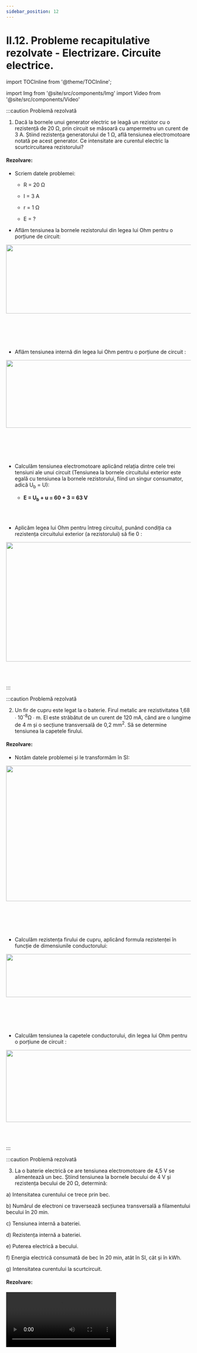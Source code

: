 ```yaml
---
sidebar_position: 12
---
```


# II.12. Probleme recapitulative rezolvate - Electrizare. Circuite electrice.



import TOCInline from '@theme/TOCInline';

<TOCInline toc={toc} />



import Img from '@site/src/components/Img'
import Video from '@site/src/components/Video'






:::caution Problemă rezolvată


1) Dacă la bornele unui generator electric se leagă un rezistor cu o rezistență de 20 Ω, prin circuit se măsoară cu ampermetru un curent de 3 A. Știind rezistența generatorului de 1 Ω, află tensiunea electromotoare notată pe acest generator. Ce intensitate are curentul electric la scurtcircuitarea rezistorului?


#### Rezolvare: 


- Scriem datele problemei:

  - R = 20 Ω

  - I = 3 A

  - r = 1 Ω

  - E = ?

- Aflăm tensiunea la bornele rezistorului din legea lui Ohm pentru o porțiune de circuit:

<Img className="img-responsive4" src="fizica/clasa8/capitolul2/2_2_8_Poza1_Rezolvare1_ProblemaModel1_vers2.jpg" width="1000" height="188" />

<br></br>
<br></br>


- Aflăm tensiunea internă din legea lui Ohm pentru o porțiune de circuit :

<Img className="img-responsive4" src="fizica/clasa8/capitolul2/2_2_8_Poza2_Rezolvare2_ProblemaModel1_vers2.jpg" width="1000" height="185" />

<br></br>
<br></br>

- Calculăm tensiunea electromotoare aplicând relația dintre cele trei tensiuni ale unui circuit (Tensiunea la bornele circuitului exterior este egală cu tensiunea la bornele rezistorului, fiind un singur consumator, adică U<sub>b</sub> = U):

  - **E = U<sub>b</sub> + u = 60 + 3 = 63 V**  

<br></br>


- Aplicăm legea lui Ohm pentru întreg circuitul, punând condiția ca rezistența circuitului exterior (a rezistorului) să fie 0 :


<Img className="img-responsive4" src="fizica/clasa8/capitolul2/2_2_8_Poza3_Rezolvare3_ProblemaModel1_vers2.jpg" width="1000" height="326" />

<br></br>

:::



:::caution Problemă rezolvată

2) Un fir de cupru este legat la o baterie. Firul metalic are rezistivitatea 1,68 ∙ 10<sup>-8</sup>Ω ∙ m. El este străbătut de un curent de 120 mA, când are o lungime de 4 m și o secțiune transversală de 0,2 mm<sup>2</sup>. Să se determine tensiunea la capetele firului.


#### Rezolvare: 


- Notăm datele problemei și le transformăm în SI:

<Img className="img-responsive4" src="fizica/clasa8/capitolul2/2_2_8_Poza4_DateleProblemei_ProblemaModel2_vers2.jpg" width="1000" height="370" />

<br></br>
<br></br>

- Calculăm rezistența firului de cupru, aplicând formula rezistenței în funcție de dimensiunile conductorului:

<Img className="img-responsive4" src="fizica/clasa8/capitolul2/2_2_8_Poza5_Rezolvare1_ProblemaModel2_vers2.jpg" width="1000" height="118" />

<br></br>
<br></br>

- Calculăm tensiunea la capetele conductorului, din legea lui Ohm pentru o porțiune de circuit :

<Img className="img-responsive4" src="fizica/clasa8/capitolul2/2_2_8_Poza6_Rezolvare2_ProblemaModel2_vers2.jpg" width="1000" height="197" />

<br></br>


:::




:::caution Problemă rezolvată

3) La o baterie electrică ce are tensiunea electromotoare de 4,5 V se alimentează un bec. Știind tensiunea la bornele becului de 4 V și rezistența becului de 20 Ω, determină:

a) Intensitatea curentului ce trece prin bec.

b) Numărul de electroni ce traversează secțiunea transversală a filamentului becului în 20 min.

c) Tensiunea internă a bateriei.

d) Rezistența internă a bateriei.

e) Puterea electrică a becului.

f) Energia electrică consumată de bec în 20 min, atât în SI, cât și în kWh.

g) Intensitatea curentului la scurtcircuit.



#### Rezolvare: 


<Video src="https://www.youtube.com/embed/r4tWoum2Lso" />


<br></br>


- Notăm datele problemei:

  - E = 4,5 V

  - U<sub>b</sub> = 4 V

  - R = 20 Ω
  
  - t = 20 min = 20 ∙ 60 s = 1200 s

  - I = ?

<br></br>


a) Scriem legea lui Ohm pentru o porțiune de circuit (bornele becului) :

<Img className="img-responsive4" src="fizica/clasa8/capitolul2/2_2_8_Poza7_Rezolvare1_ProblemaModel3.jpg" width="1000" height="111" />

<br></br>
<br></br>

b) Numărul de electroni (n) ce traversează secțiunea transversală a filamentului becului în 20 min.

  - n = ?
  
  - t = 20 min = 20 ∙ 60 s = 1200 s

- Scriem formula de definiție a intensității curentului electric :

<Img className="img-responsive4" src="fizica/clasa8/capitolul2/2_2_8_Poza8_Rezolvare2_ProblemaModel3.jpg" width="1000" height="111" />


- Scoatem necunoscuta n :

<Img className="img-responsive4" src="fizica/clasa8/capitolul2/2_2_8_Poza9_Rezolvare3_ProblemaModel3.jpg" width="1000" height="121" />


<br></br>
<br></br>

c) Tensiunea internă: u = ?

- Scriem relația dintre cele trei tensiuni ale unui circuit:

  - E = U<sub>b</sub> + u

  - u = E – U<sub>b</sub> = 4,5 – 4 = 0,5 V


<br></br>



d) Rezistența internă: r = ?

- Scriem formula rezistenței:

<Img className="img-responsive4" src="fizica/clasa8/capitolul2/2_2_8_Poza10_Rezolvare4_ProblemaModel3.jpg" width="1000" height="111" />

<br></br>
<br></br>


e) Puterea electrică a becului: P = ?

  - P = U ∙ I = 4 ∙ 0,2 = 0,8 W

<br></br>

f) Energia electrică W =? J, kWh.

<Img className="img-responsive4" src="fizica/clasa8/capitolul2/2_2_8_Poza11_Rezolvare5_ProblemaModel3.jpg" width="1000" height="583" />

<br></br>
<br></br>


g) Intensitatea curentului la scurtcircuit I<sub>sc</sub> = ?

<Img className="img-responsive4" src="fizica/clasa8/capitolul2/2_2_8_Poza12_Rezolvare6_ProblemaModel3.jpg" width="1000" height="113" />

<br></br>






:::







:::caution Problemă rezolvată

4) Un acumulator de 110 V alimentează un bec prin filamentul căruia trece o sarcină de 20 C timp de 10 s. Știind tensiunea internă de 10 V, determină:

a) Tensiunea la bornele becului, U<sub>b</sub> = ?

b) Intensitatea curentului electric, I = ?

c) Rezistența becului, R = ?



<Video src="https://www.youtube.com/embed/EVZMSEEwT64" />

<br></br>


#### Rezolvare: 

- Notăm datele problemei:

  - E = 110 V

  - Q = 20 C

  - t = 10 s

  - u = 10 V


a) Scriem relația dintre cele trei tensiuni electrice:

  - E = U<sub>b</sub> + u

  - U<sub>b</sub> = E – u = 110 – 10 = 100 V

b) Scriem formula de definiție a intensității curentului electric:



<Img className="img-responsive4" src="fizica/clasa8/capitolul2/2_2_8_Poza13_Rezolvare1_ProblemaModel4.jpg" width="1000" height="111" />

<br></br>
<br></br>



c) Scriem legea lui Ohm pentru o porțiune de circuit (bornele becului):



<Img className="img-responsive4" src="fizica/clasa8/capitolul2/2_2_8_Poza14_Rezolvare2_ProblemaModel4.jpg" width="1000" height="251" />





:::






:::caution Problemă rezolvată

5)	La bornele unei surse electrice se leagă pe rând câte un rezistor cu rezistența R<sub>1</sub>, respectiv R<sub>2</sub>. Când rezistorului cu rezistență R<sub>1</sub>, îi aplicăm la capete o tensiune U<sub>1</sub> = 5 V, prin el trece un curent de 3 A. Când unui alt rezistor cu rezistența R<sub>2</sub> îi aplicăm la capete o tensiune U<sub>2</sub> = 8 V, prin el trece un curent de 2 A. Cât este tensiunea electromotoare a sursei electrice și rezistența sa internă ?




<Video src="https://www.youtube.com/embed/T_NeRV2SS44" />

<br></br>



#### Rezolvare: 

- Notăm datele problemei:

  - U<sub>1</sub> = 5 V

  - I<sub>1</sub> = 3 A

  - U<sub>2</sub> = 8 V

  - I<sub>1</sub> = 2 A

  - E = ?

  - r = ?

- Calculăm rezistențele celor două rezistoare:


<Img className="img-responsive4" src="fizica/clasa8/capitolul2/2_2_8_Poza15_Rezolvare1_ProblemaModel5.jpg" width="1000" height="276" />


<br></br>
<br></br>


- Aplicăm legea lui Ohm pentru întreg circuitul, atât pentru I<sub>1</sub>, cât și pentru I<sub>2</sub>:


<Img className="img-responsive4" src="fizica/clasa8/capitolul2/2_2_8_Poza16_Rezolvare2_ProblemaModel5.jpg" width="1000" height="771" />



:::





:::caution Problemă rezolvată

6)	Fie o grupare serie de n<sub>1</sub> = 6 rezistoare identice, cu valoarea R<sub>1</sub> = 2 Ω care are rezistența echivalentă egală cu a unei grupări paralel de n<sub>2</sub> rezistoare identice, cu rezistența R<sub>2</sub> = 48 Ω fiecare. Determină numărul de rezistoare, n<sub>2</sub>, grupate în paralel.




<Video src="https://www.youtube.com/embed/hz6B2NPf_vM" />

<br></br>



#### Rezolvare: 

- Notăm datele problemei:

  - n<sub>1</sub> = 6 rezistoare
  
  - R<sub>1</sub> = 2 Ω
  
  - R<sub>2</sub> = 48 Ω
  
  - n<sub>2</sub> = ?


- Calculăm rezistența echivalentă serie: 


<Img className="img-responsive4" src="fizica/clasa8/capitolul2/2_2_8_Poza17_Rezolvare1_ProblemaModel6.jpg" width="1000" height="64" />

<br></br>
<br></br>

- Calculăm rezistența echivalentă paralel:


<Img className="img-responsive4" src="fizica/clasa8/capitolul2/2_2_8_Poza18_Rezolvare2_ProblemaModel6.jpg" width="1000" height="116" />

<br></br>
<br></br>


- Egalăm R<sub>s</sub> cu R<sub>p</sub> și scoatem necunoscuta n<sub>2</sub>:


<Img className="img-responsive4" src="fizica/clasa8/capitolul2/2_2_8_Poza19_Rezolvare3_ProblemaModel6.jpg" width="1000" height="110" />


:::





:::caution Problemă rezolvată

7)	Un consumator alimentat la o tensiune de 220 V, în 8h de funcționare consumă o energie electrică de 10 kWh. 

a) Ce valoare are intensitatea curentului electric prin acest consumator?
 
b) Ce putere electrică are el?




<Video src="https://www.youtube.com/embed/BiGE54lrEL0" />

<br></br>



#### Rezolvare: 

- Notăm datele problemei și le transformăm în SI:

  - U = 220 V

  - t = 8 h = 8 ∙ 3600 s = 28.800 s

  - W = 10 kWh = 10 ∙ 1000 W ∙ 3600 s = 36 ∙ 10<sup>6</sup> J

a)	Scriem formula energiei electrice și scoatem necunoscuta I:



<Img className="img-responsive4" src="fizica/clasa8/capitolul2/2_2_8_Poza20_Rezolvare1_ProblemaModel7.jpg" width="1000" height="199" />

<br></br>
<br></br>


b)	Calculăm puterea consumatorului:


<Img className="img-responsive4" src="fizica/clasa8/capitolul2/2_2_8_Poza21_Rezolvare2_ProblemaModel7.jpg" width="1000" height="57" />




:::





:::caution Problemă rezolvată

8)	Neglijând pierderile de energie, calculați ce lucru mecanic efectuează motorul unui troleibuz, timp de 8h, dacă curentul este de 120 A și tensiunea de 500 V. Exprimați rezultatul și în kWh.



<Video src="https://www.youtube.com/embed/da6BDEQilD4" />

<br></br>



#### Rezolvare: 

- Notăm datele problemei și le transformăm în SI:

  - U = 500 V
  
  - I = 120 A
  
  - t = 8 h = 8 ∙ 3600 s = 28.800 s
  
  - L = ? J, kWh 

- Scriem formula intensității curentului electric și scoatem necunoscuta Q:



<Img className="img-responsive4" src="fizica/clasa8/capitolul2/2_2_8_Poza22_Rezolvare1_ProblemaModel8_vers2.jpg" width="1000" height="191" />

<br></br>
<br></br>

- Scriem formula tensiunii electrice și scoatem necunoscuta L:


<Img className="img-responsive4" src="fizica/clasa8/capitolul2/2_2_8_Poza23_Rezolvare2_ProblemaModel8_vers2.jpg" width="1000" height="202" />

<br></br>
<br></br>


- Transformăm lucrul mecanic din J în kWh, știind că 1J = 1W ∙ 1s :



<Img className="img-responsive4" src="fizica/clasa8/capitolul2/2_2_8_Poza24_Rezolvare3_ProblemaModel8_vers2.jpg" width="1000" height="112" />



:::





:::caution Problemă rezolvată

9)	Cât costă pe lună (30 de zile) consumul unui bec de 100 W, care luminează 6 h pe zi, știind că 1 kWh costă 50 de bani?



<Video src="https://www.youtube.com/embed/Ds88VhonfOg" />

<br></br>



#### Rezolvare: 

- Notăm datele problemei:

  - W = ? kWh 
  
  - Cost = ?
  
  - P = 100 W = 100/1000 = 1/10 kW
  
  - 1 kWh costă 50 bani
  
  - t = 30 ∙ 6 h = 180 h


- Calculăm energia electrică în kWh:



<Img className="img-responsive4" src="fizica/clasa8/capitolul2/2_2_8_Poza25_Rezolvare_ProblemaModel9.jpg" width="1000" height="246" />





:::





:::caution Problemă rezolvată

10)	Ce căldură degajă un bec de 25 W în timp de 1h, știind că din energia electrică consumată 4% se transformă în energie luminoasă ?



<Video src="https://www.youtube.com/embed/LP_QOP7HwjQ" />

<br></br>





#### Rezolvare: 

- Notăm datele problemei:

  - Q = ?
    
  - P = 25 W
  
  - t = 1 h = 3600 s
  
  - W → Lumină 4%

- Calculăm energia electrică:


<Img className="img-responsive4" src="fizica/clasa8/capitolul2/2_2_8_Poza26_Rezolvare1_ProblemaModel10.jpg" width="1000" height="61" />

<br></br>
<br></br>

- Calculăm căldura degajată de bec:



<Img className="img-responsive4" src="fizica/clasa8/capitolul2/2_2_8_Poza27_Rezolvare2_ProblemaModel10.jpg" width="1000" height="76" />



:::




<br></br>
<br></br>

